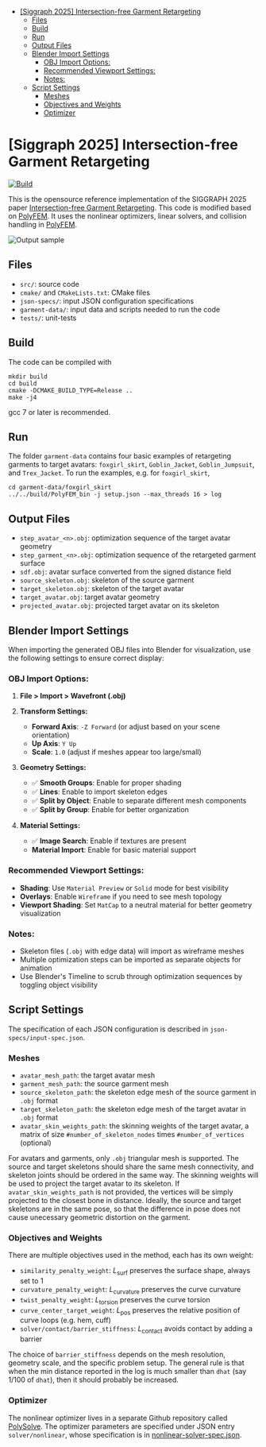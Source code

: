 <!-- START doctoc generated TOC please keep comment here to allow auto update -->
<!-- DON'T EDIT THIS SECTION, INSTEAD RE-RUN doctoc TO UPDATE -->

- [[Siggraph 2025] Intersection-free Garment Retargeting](#siggraph-2025-intersection-free-garment-retargeting)
  - [Files](#files)
  - [Build](#build)
  - [Run](#run)
  - [Output Files](#output-files)
  - [Blender Import Settings](#blender-import-settings)
    - [OBJ Import Options:](#obj-import-options)
    - [Recommended Viewport Settings:](#recommended-viewport-settings)
    - [Notes:](#notes)
  - [Script Settings](#script-settings)
    - [Meshes](#meshes)
    - [Objectives and Weights](#objectives-and-weights)
    - [Optimizer](#optimizer)

<!-- END doctoc generated TOC please keep comment here to allow auto update -->

# [Siggraph 2025] Intersection-free Garment Retargeting

[![Build](https://github.com/Huangzizhou/cloth-fit/actions/workflows/continuous.yml/badge.svg)](https://github.com/Huangzizhou/cloth-fit/actions/workflows/continuous.yml)

This is the opensource reference implementation of the SIGGRAPH 2025 paper [Intersection-free Garment Retargeting](https://huangzizhou.github.io/assets/img/research/cloth/paper.pdf). This code is modified based on [PolyFEM](https://github.com/polyfem/polyfem). It uses the nonlinear optimizers, linear solvers, and collision handling in [PolyFEM](https://github.com/polyfem/polyfem).

![Output sample](./garment-data/output.gif)

## Files

- `src/`: source code
- `cmake/` and `CMakeLists.txt`: CMake files
- `json-specs/`: input JSON configuration specifications
- `garment-data/`: input data and scripts needed to run the code
- `tests/`: unit-tests

## Build

The code can be compiled with

```
mkdir build
cd build
cmake -DCMAKE_BUILD_TYPE=Release ..
make -j4
```

gcc 7 or later is recommended.

## Run

The folder `garment-data` contains four basic examples of retargeting garments to target avatars: `foxgirl_skirt`, `Goblin_Jacket`, `Goblin_Jumpsuit`, and `Trex_Jacket`. To run the examples, e.g. for `foxgirl_skirt`,

```
cd garment-data/foxgirl_skirt
../../build/PolyFEM_bin -j setup.json --max_threads 16 > log
```

## Output Files

- `step_avatar_<n>.obj`: optimization sequence of the target avatar geometry
- `step_garment_<n>.obj`: optimization sequence of the retargeted garment surface
- `sdf.obj`: avatar surface converted from the signed distance field
- `source_skeleton.obj`: skeleton of the source garment
- `target_skeleton.obj`: skeleton of the target avatar
- `target_avatar.obj`: target avatar geometry
- `projected_avatar.obj`: projected target avatar on its skeleton

## Blender Import Settings

When importing the generated OBJ files into Blender for visualization, use the following settings to ensure correct display:

### OBJ Import Options:

1. **File > Import > Wavefront (.obj)**
2. **Transform Settings:**

   - **Forward Axis**: `-Z Forward` (or adjust based on your scene orientation)
   - **Up Axis**: `Y Up`
   - **Scale**: `1.0` (adjust if meshes appear too large/small)

3. **Geometry Settings:**

   - ✅ **Smooth Groups**: Enable for proper shading
   - ✅ **Lines**: Enable to import skeleton edges
   - ✅ **Split by Object**: Enable to separate different mesh components
   - ✅ **Split by Group**: Enable for better organization

4. **Material Settings:**
   - ✅ **Image Search**: Enable if textures are present
   - **Material Import**: Enable for basic material support

### Recommended Viewport Settings:

- **Shading**: Use `Material Preview` or `Solid` mode for best visibility
- **Overlays**: Enable `Wireframe` if you need to see mesh topology
- **Viewport Shading**: Set `MatCap` to a neutral material for better geometry visualization

### Notes:

- Skeleton files (`.obj` with edge data) will import as wireframe meshes
- Multiple optimization steps can be imported as separate objects for animation
- Use Blender's Timeline to scrub through optimization sequences by toggling object visibility

## Script Settings

The specification of each JSON configuration is described in `json-specs/input-spec.json`.

### Meshes

- `avatar_mesh_path`: the target avatar mesh
- `garment_mesh_path`: the source garment mesh
- `source_skeleton_path`: the skeleton edge mesh of the source garment in `.obj` format
- `target_skeleton_path`: the skeleton edge mesh of the target avatar in `.obj` format
- `avatar_skin_weights_path`: the skinning weights of the target avatar, a matrix of size `#number_of_skeleton_nodes` times `#number_of_vertices` (optional)

For avatars and garments, only `.obj` triangular mesh is supported. The source and target skeletons should share the same mesh connectivity, and skeleton joints should be ordered in the same way. The skinning weights will be used to project the target avatar to its skeleton. If `avatar_skin_weights_path` is not provided, the vertices will be simply projected to the closest bone in distance. Ideally, the source and target skeletons are in the same pose, so that the difference in pose does not cause unecessary geometric distortion on the garment.

### Objectives and Weights

There are multiple objectives used in the method, each has its own weight:

- `similarity_penalty_weight`: $L_\text{surf}$ preserves the surface shape, always set to 1
- `curvature_penalty_weight`: $L_\text{curvature}$ preserves the curve curvature
- `twist_penalty_weight`: $L_\text{torsion}$ preserves the curve torsion
- `curve_center_target_weight`: $L_\text{pos}$ preserves the relative position of curve loops (e.g. hem, cuff)
- `solver/contact/barrier_stiffness`: $L_\text{contact}$ avoids contact by adding a barrier

The choice of `barrier_stiffness` depends on the mesh resolution, geometry scale, and the specific problem setup. The general rule is that when the min distance reported in the log is much smaller than `dhat` (say 1/100 of `dhat`), then it should probably be increased.

### Optimizer

The nonlinear optimizer lives in a separate Github repository called [PolySolve](https://github.com/Huangzizhou/polysolve/tree/garment). The optimizer parameters are specified under JSON entry `solver/nonlinear`, whose specification is in [nonlinear-solver-spec.json](https://github.com/Huangzizhou/polysolve/blob/garment/nonlinear-solver-spec.json).

